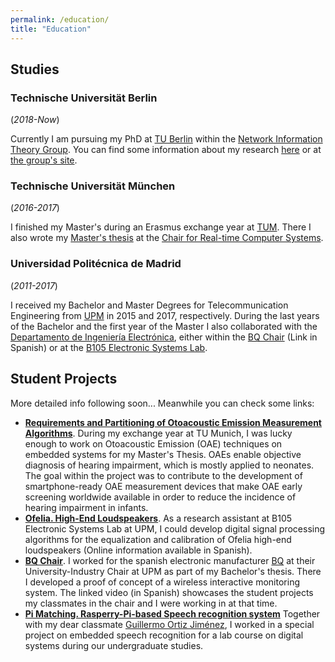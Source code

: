 ```yaml
---
permalink: /education/
title: "Education"
---
```


## Studies

### Technische Universität Berlin

(_2018-Now_)

Currently I am pursuing my PhD at
[TU Berlin](https://www.tu-berlin.de/menue/home/parameter/en/)
within the 
[Network Information Theory Group](https://www.netit.tu-berlin.de/menue/network_information_theory_group/).
You can find some information about my research
[here](../research)
or at
[the group's site](https://www.netit.tu-berlin.de/menue/team/extern/hernangomez/).

### Technische Universität München

(_2016-2017_)

I finished my Master's during an Erasmus exchange year at
[TUM](https://www.tum.de/en/). There I also wrote my
[Master's thesis][tfm] at the
[Chair for Real-time Computer Systems](https://www.ei.tum.de/en/rcs/home/).

### Universidad Politécnica de Madrid

(_2011-2017_)

I received my Bachelor and Master Degrees for Telecommunication Engineering from
[UPM](http://www.upm.es/internacional) in 2015 and 2017, respectively.
During the last years of the Bachelor and the first year of the Master I also collaborated with
the [Departamento de Ingeniería Electrónica](http://www.die.upm.es/en), either within the
[BQ Chair](https://www.bq.com/es/catedra-universidad-politecnica) (Link in Spanish) or at the
[B105 Electronic Systems Lab](http://elb105.com/).

## Student Projects

More detailed info following soon... Meanwhile you can check some links:

- [**Requirements and Partitioning of Otoacoustic Emission Measurement Algorithms**][tfm].
During my exchange year at TU Munich, I was lucky enough to work on Otoacoustic Emission (OAE)
techniques on embedded systems for my Master's Thesis. OAEs enable objective diagnosis of hearing impairment,
which is mostly applied to neonates. The goal within the project was to contribute to the development of
smartphone-ready OAE measurement devices that make OAE early screening worldwide available
in order to reduce the incidence of hearing impairment in infants.
- [**Ofelia. High-End Loudspeakers**](http://elb105.com/tag/ofelia/).
As a research assistant at B105 Electronic Systems Lab at UPM,
I could develop digital signal processing algorithms for the
equalization and calibration of Ofelia high-end loudspeakers
(Online information available in Spanish).
- [**BQ Chair**](https://www.youtube.com/watch?v=ww8EBchI8Fg).
I worked for the spanish electronic manufacturer [BQ](https://www.bq.com/en/)
at their University-Industry Chair at UPM as part of my Bachelor's thesis.
There I developed a proof of concept of a wireless interactive monitoring system.
The linked video (in Spanish) showcases the student projects my classmates in the chair
and I were working in at that time.
- [**Pi Matching. Rasperry-Pi-based Speech recognition system**](https://pimatching.wordpress.com/)
Together with my dear classmate [Guillermo Ortiz Jiménez](https://gortizji.github.io/),
I worked in a special project on embedded speech recognition
for a lab course on digital systems during our undergraduate studies.

[tfm]: https://mediatum.ub.tum.de/1542820

